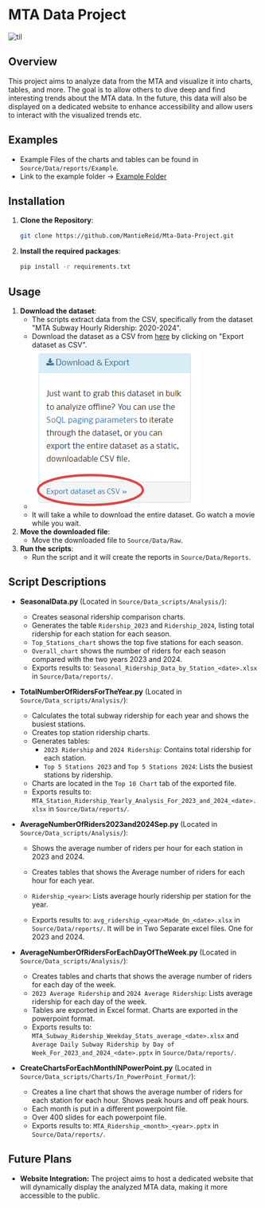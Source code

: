 # MTA Data Project
![til](https://github.com/MantieReid/Mta-Data-Project/blob/main/Pictures/ExamplePictures/MonthlyPowerPointAvgRiders/ExampleOfPowerPointMonthly.gif)

## Overview

This project aims to analyze data from the MTA and visualize it into charts, tables, and more. The goal is to allow others to dive deep and find interesting trends about the MTA data. In the future, this data will also be displayed on a dedicated website to enhance accessibility and allow users to interact with the visualized trends etc. 

## Examples 

- Example Files of the charts and tables can be found in `Source/Data/reports/Example`. 
- Link to the example folder -> [Example Folder](https://github.com/MantieReid/Mta-Data-Project/tree/main/Source/Data/reports/Example)
  
## Installation

1. **Clone the Repository**:
   ```bash
   git clone https://github.com/MantieReid/Mta-Data-Project.git
   ```
2. **Install the required packages**:
   ```bash
   pip install -r requirements.txt
   ```
   
## Usage

1. **Download the dataset**:
   - The scripts extract data from the CSV, specifically from the dataset "MTA Subway Hourly Ridership: 2020-2024".
   - Download the dataset as a CSV from [here](https://dev.socrata.com/foundry/data.ny.gov/wujg-7c2s) by clicking on "Export dataset as CSV".
   - ![alt text](https://github.com/MantieReid/Mta-Data-Project/blob/main/Pictures/InstructionsPictures/ExportThatDataset.png)
   - It will take a while to download the entire dataset. Go watch a movie while you wait.
2. **Move the downloaded file**:
   - Move the downloaded file to `Source/Data/Raw`.
3. **Run the scripts**:
   - Run the script and it will create the reports in `Source/Data/Reports`. 

## Script Descriptions

- **SeasonalData.py** (Located in `Source/Data_scripts/Analysis/`):

 
  - Creates seasonal ridership comparison charts.
  - Generates the table `Ridership_2023` and `Ridership_2024`, listing total ridership for each station for each season.
  - `Top_Stations_chart` shows the top five stations for each season.
  - `Overall_chart` shows the number of riders for each season compared with the two years 2023 and 2024. 
  - Exports results to: `Seasonal_Ridership_Data_by_Station_<date>.xlsx` in `Source/Data/reports/`.

- **TotalNumberOfRidersForTheYear.py** (Located in `Source/Data_scripts/Analysis/`):

  - Calculates the total subway ridership for each year and shows the busiest stations.
  - Creates top station ridership charts.
  - Generates tables:
    - `2023 Ridership` and `2024 Ridership`: Contains total ridership for each station.
    - `Top 5 Stations 2023` and `Top 5 Stations 2024`: Lists the busiest stations by ridership.
  - Charts are located in the `Top 10 Chart` tab of the exported file.
  - Exports results to: `MTA_Station_Ridership_Yearly_Analysis_For_2023_and_2024_<date>.xlsx` in `Source/Data/reports/`.

- **AverageNumberOfRiders2023and2024Sep.py** (Located in `Source/Data_scripts/Analysis/`):

  - Shows the average number of riders per hour for each station in 2023 and 2024.

  - Creates tables that shows the Average number of riders for each hour for each year. 

  - `Ridership_<year>`: Lists average hourly ridership per station for the year.

  - Exports results to: `avg_ridership_<year>Made_On_<date>.xlsx` in `Source/Data/reports/`. It will be in Two Separate excel files. One for 2023 and 2024.  

- **AverageNumberOfRidersForEachDayOfTheWeek.py** (Located in `Source/Data_scripts/Analysis/`):

  - Creates tables and charts that shows the average number of riders for each day of the week. 
  - `2023 Average Ridership` and `2024 Average Ridership`: Lists average ridership for each day of the week.
  - Tables are exported in Excel format. Charts are exported in the powerpoint format. 
  - Exports results to: `MTA_Subway_Ridership_Weekday_Stats_average_<date>.xlsx` and `Average Daily Subway Ridership by Day of Week_For_2023_and_2024_<date>.pptx` in `Source/Data/reports/`.

- **CreateChartsForEachMonthINPowerPoint.py** (Located in `Source/Data_scripts/Charts/In_PowerPoint_Format/`):

  - Creates a line chart that shows the average number of riders for each station for each hour. Shows peak hours and off peak hours.
  - Each month is put in a different powerpoint file.
  - Over 400 slides for each powerpoint file.  
  - Exports results to: `MTA_Ridership_<month>_<year>.pptx` in `Source/Data/reports/`.

## Future Plans

- **Website Integration:** The project aims to host a dedicated website that will dynamically display the analyzed MTA data, making it more accessible to the public.

